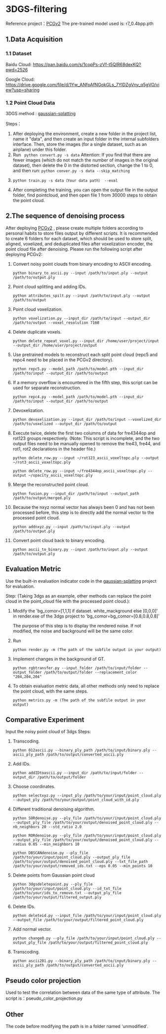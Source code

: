 # 3DGS-filtering
Reference project：[PCGv2](https://github.com/NJUVISION/PCGCv2)
The pre-trained model used is: r7_0.4bpp.pth

## 1.Data Acquisition

### 1.1 Dataset

Baidu Cloud: https://pan.baidu.com/s/1copPs-zVf-t5QIR68dexKQ?pwd=2526

Google Cloud: https://drive.google.com/file/d/1Yw_ANfpAfNGokGLs_7YlDZgVny_q5gVO/view?usp=sharing

### 1.2 Point Cloud Data

3DGS method : [gaussian-splatting](https://github.com/graphdeco-inria/gaussian-splatting)

Steps：

1. After deploying the environment, create a new folder in the project list, name it "data", and then create an input folder in the internal subfolders interface. Then, store the images (for a single dataset, such as an airplane) under this folder.
2. Run ``` python convert.py -s data```
   Attention: If you find that there are fewer images (which do not match the number of images in the original dataset), then delete the 0 in the distorted section, change the 1 to 0, and then run:
   ```python conver.py -s data --skip_matching ```
3. ```
   python train.py -s data（Your data path） --eval
   ```
4. After completing the training, you can open the output file in the output folder, find pointcloud, and then open file 1 from 30000 steps to obtain the point cloud.

## 2.The sequence of denoising process

After deploying [PCGv2](https://github.com/NJUVISION/PCGCv2) , please create multiple folders according to personal habits to store files output by different scripts.  It is recommended to create 6 folders for each dataset, which should be used to store split, aligned, voxelized, and deduplicated files after voxelization encoder, the point cloud file after denoising.
Please run the following script after deploying PCGv2:

1. Convert noisy point clouds from binary encoding to ASCII encoding.
   
   ```
   python binary_to_ascii.py --input /path/to/input.ply --output /path/to/output.ply
   ```
2. Point cloud splitting and adding IDs.
   
   ```
   python attributes_spilt.py --input /path/to/input.ply --output /path/to/output
   ```
3. Point cloud voxelization.
   
   ```
   python voxelization.py --input_dir /path/to/input --output_dir /path/to/output --voxel_resolution 7168
   ```
4. Delete duplicate voxels.
   
   ```
   python delete_repeat_voxel.py --input_dir /home/user/project/input --output_dir /home/user/project/output
   ```
5. Use pretrained models to reconstruct each split point cloud (repc5 and repc4 need to be placed in the PCGv2 directory).
   
   ```
   python repc5.py --model_path /path/to/model.pth --input_dir /path/to/input --output_dir /path/to/output
   ```
6. If a memory overflow is encountered in the fifth step, this script can be used for separate reconstruction.
   
   ```
   python repc4.py --model_path /path/to/model.pth --input_dir /path/to/input --output_dir /path/to/output
   ```
7. Devoxelization.
   
   ```
   python devoxelization.py --input_dir /path/to/input --voxelized_dir /path/to/voxelized --output_dir /path/to/output
   ```
8. Execute twice, delete the first two columns of data for fre4344op and rot123 groups respectively. (Note: This script is incomplete, and the two output files need to be manually opened to remove the fre43, fre44, and rot1, rot2 declarations in the header file.)
   
   ```
   python delete_row.py --input ~/rot123_ascii_voxeltopc.ply --output ~/rot3_ascii_voxeltopc.ply
   ```
   
   ```
   python delete_row.py --input ~/fre4344op_ascii_voxeltopc.ply --output ~/opacity_ascii_voxeltopc.ply
   ```
9. Merge the reconstructed point cloud.
   
   ```
   python fusion.py --input_dir /path/to/input --output_path /path/to/output/merged.ply
   ```
10. Because the nxyz normal vector has always been 0 and has not been processed before, this step is to directly add the normal vector to the processed point cloud.
    
    ```
    python addnxyz.py --input /path/to/input.ply --output /path/to/output.ply
    ```
11. Convert point cloud back to binary encoding.
    
    ```
    python ascii_to_binary.py --input /path/to/input.ply --output /path/to/output.ply
    ```

## Evaluation Metric

Use the built-in evaluation indicator code in the [gaussian-splatting](https://github.com/graphdeco-inria/gaussian-splatting) project for evaluation.

Step: (Taking 3dgs as an example, other methods can replace the point cloud in the point_cloud file with the processed point cloud.):

1. Modify the 'bg_comor=[1,1,1] if dataset. white_mackground else [0,0,0]' in render.exe of the 3dgs project to 'bg_comor=bg_comor=[0.8,0.8,0.8]'
   
   The purpose of this step is to display the rendered noise. If not modified, the noise and background will be the same color.
2. Run
   
   ```
   python render.py -m (The path of the subfile output in your output)
   ```
3. Implement changes in the background of GT.
   
   ```
   python rgbtransfer.py --input_folder /path/to/input/folder --output_folder /path/to/output/folder --replacement_color "204,204,204"
   ```
4. To obtain evaluation metric data, all other methods only need to replace the point cloud, with the same steps.
   
   ```
   python metrics.py -m (The path of the subfile output in your output)
   ```

## Comparative Experiment

Input the noisy point cloud of 3dgs
Steps:

1. Transcoding.
   
   ```
   python 012ascii.py --binary_ply_path /path/to/input/binary.ply --ascii_ply_path /path/to/output/converted_ascii.ply
   ```
2. Add IDs.
   
   ```
   python addIDtoascii.py --input_dir /path/to/input/folder --output_dir /path/to/output/folder
   ```
3. Choose coordinates.
   
   ```
   python selectxyz.py --input_ply /path/to/your/input/point_cloud.ply --output_ply /path/to/your/output/point_cloud_with_id.ply
   ```
4. Different traditional denoising algorithm.
   
   ```
   python SORdenoise.py --ply_file /path/to/your/input/point_cloud.ply --output_ply_file /path/to/your/output/denoised_point_cloud.ply --nb_neighbors 20 --std_ratio 2.0
   ```
   
   ```
   python RORdenoise.py --ply_file /path/to/your/input/point_cloud.ply --output_ply_file /path/to/your/output/denoised_point_cloud.ply --radius 0.05 --min_neighbors 10
   ```
   
   ```
   python DBSCANdenoise.py --ply_file /path/to/your/input/point_cloud.ply --output_ply_file /path/to/your/output/denoised_point_cloud.ply --txt_file_path /path/to/your/output/removed_ids.txt --eps 0.05 --min_points 10
   ```
5. Delete points from Gaussian point cloud
   
   ```
   python 3dgsdeletepoint.py --ply_file /path/to/your/input/point_cloud.ply --id_txt_file /path/to/your/ids_to_remove.txt --output_ply_file /path/to/your/output/filtered_output.ply
   ```
6. Delete IDs.
   
   ```
   python deleteid.py --input_file /path/to/your/input/point_cloud.ply --output_file /path/to/your/output/filtered_point_cloud.ply
   ```
7. Add normal vector.
   
   ```
   python change0.py --ply_file /path/to/your/input/point_cloud.ply --output_ply_file /path/to/your/output/filtered_point_cloud.ply
   ```
8. Transcoding.
   
   ```
   python ascii201.py --binary_ply_path /path/to/input/binary.ply --ascii_ply_path /path/to/output/converted_ascii.ply
   ```

## Pseudo color projection

Used to test the correlation between data of the same type of attribute.
The script is：pseudo_color_projection.py

## Other

The code before modifying the path is in a folder named 'unmodified'.
